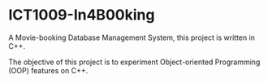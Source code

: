# ICT1009-In4B00king

A Movie-booking Database Management System, this project is written in C++.

The objective of this project is to experiment Object-oriented Programming (OOP) features on C++.
